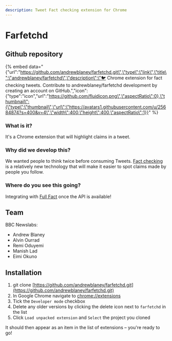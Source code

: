 ```yaml
---
description: Tweet Fact checking extension for Chrome
---
```


# Farfetchd

## Github repository

{% embed data="{\"url\":\"https://github.com/andrewblaney/farfetchd.git\",\"type\":\"link\",\"title\":\"andrewblaney/farfetchd\",\"description\":\"🐦 Chrome extension for fact checking tweets. Contribute to andrewblaney/farfetchd development by creating an account on GitHub.\",\"icon\":{\"type\":\"icon\",\"url\":\"https://github.com/fluidicon.png\",\"aspectRatio\":0},\"thumbnail\":{\"type\":\"thumbnail\",\"url\":\"https://avatars1.githubusercontent.com/u/25684874?s=400&v=4\",\"width\":400,\"height\":400,\"aspectRatio\":1}}" %}

### What is it?

It's a Chrome extension that will highlight claims in a tweet.

### Why did we develop this?

We wanted people to think twice before consuming Tweets. [Fact checking](https://en.wikipedia.org/wiki/Fact_checking) is a relatively new technology that will make it easier to spot claims made by people you follow.

### Where do you see this going?

Integrating with [Full Fact](https://fullfact.org/) once the API is available!

## **Team**

BBC Newslabs:

* Andrew Blaney
* Alvin Ourrad
* Remi Oduyemi
* Manish Lad
* Eimi Okuno

## Installation

1. git clone [https://github.com/andrewblaney/farfetchd.git](https://github.com/andrewblaney/farfetchd.git)
2. In Google Chrome  navigate to [chrome://extensions](chrome://extensions)
3. Tick the `Developer mode` checkbox
4. Delete any older versions by clicking the delete icon next to `farfetchd` in the list
5. Click `Load unpacked extension` and `Select` the project you cloned

It should then appear as an item in the list of extensions – you're ready to go!


